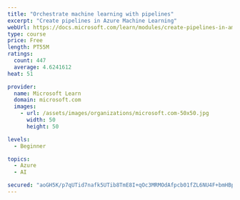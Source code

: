 ```yaml
---
title: "Orchestrate machine learning with pipelines"
excerpt: "Create pipelines in Azure Machine Learning"
webUrl: https://docs.microsoft.com/learn/modules/create-pipelines-in-aml/
type: course
price: Free
length: PT55M
ratings:
  count: 447
  average: 4.6241612
heat: 51

provider:
  name: Microsoft Learn
  domain: microsoft.com
  images:
    - url: /assets/images/organizations/microsoft.com-50x50.jpg
      width: 50
      height: 50

levels:
  - Beginner

topics:
  - Azure
  - AI

secured: "aoGH5K/p7qUTid7nafk5UTib8TmE8I+qOc3MRMOdAfpcb01fZL6NU4F+bmHBplCcTDpl5UZY9oBwEHCsiJgBgMxFsMDZirAoaJpv7GYT8XUKViEE+Oa6cdNjOsD+gV3O1kp7D5P8IT2a/NmTg4U8FGRfNVbziAFQNM/ySKbHvL5AlWbJK/RkDWXdycJkSFlFY/Z1/cxUx2ur8uWdDaOvnPdiw+IGknaj/Ouy0wvFAywqZT7YdF5q8Nko4Z5xbhIf+L3ho+5d+bwPyvNQHDpzftclAN05iam9HH/r5hN39K9cTawgPLP1q+UGuizuqyWC0nKAGY5n0SfJnSIUbP2JUxtD5M4BRzy7uKX1lcmSidD3AffeJB2MmgJYLuo8XLebQo0P1xvz8Wrf35fosfqiQHkM77jtUYt0IUYjERY3WIY=;kcvJa8J+wF7Ui5TqO2/6sg=="
---
```


